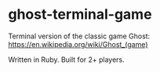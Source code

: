 # ghost-terminal-game

Terminal version of the classic game Ghost: https://en.wikipedia.org/wiki/Ghost_(game)

Written in Ruby. Built for 2+ players.
